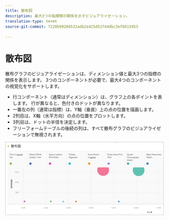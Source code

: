 ```yaml
---
title: 散布図
description: 最大3つの指標間の関係を示すビジュアライゼーション。
translation-type: tm+mt
source-git-commit: 7220b99268532adb2e425d52744dbc3efb615953

---
```



# 散布図

散布グラフのビジュアライゼーションは、ディメンション値と最大3つの指標の関係を表示します。 3つのコンポーネントが必要で、最大4つのコンポーネントの視覚化をサポートします。

* 行コンポーネント（通常はディメンション）は、グラフ上の各ポイントを表します。 行が異なると、色付きのドットが異なります。
* 一番左の列（通常は指標）は、Y軸（垂直）上の点の位置を描画します。
* 2列目は、X軸（水平方向）の点の位置をプロットします。
* 3列目は、ドットの半径を決定します。
* フリーフォームテーブルの後続の列は、すべて散布グラフのビジュアライゼーションで無視されます。

![散布図](assets/scatter.png)
